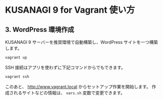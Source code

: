 # KUSANAGI 9 for Vagrant 使い方

## 3. WordPress 環境作成

KUSANAGI 9 サーバーを推奨環境で自動構築し、WordPress サイトを一つ構築します。

```sh
vagrant up
```

SSH 接続はアプリを使わずに下記コマンドからでもできます。

```sh
vagrant ssh
```

このあと、 http://www.vagrant.local からセットアップ作業を開始します。
作成されるサイトなどの情報は、 `vars.sh` 変数で変更できます。
